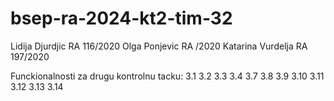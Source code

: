 # bsep-ra-2024-kt2-tim-32

Lidija Djurdjic RA 116/2020
Olga Ponjevic RA /2020
Katarina Vurdelja RA 197/2020

Funckionalnosti za drugu kontrolnu tacku:
3.1
3.2 
3.3
3.4
3.7
3.8
3.9
3.10
3.11
3.12
3.13
3.14